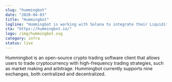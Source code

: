 ```yaml
---
slug: "hummingbot"
date: "2020-04-03"
title: "Hummingbot"
logline: "Hummingbot is working with Solana to integrate their Liquidity mining solution so that miners/traders can earn fees by providing liquidity to Solana across various exchanges."
cta: "https://hummingbot.io/"
logo: /img/hummingbot.svg
category: infra
status: live
---
```


Hummingbot is an open-source crypto trading software client that allows users to trade cryptocurrency with high-frequency trading strategies, such as market making and arbitrage. Hummingbot currently supports nine exchanges, both centralized and decentralized.
